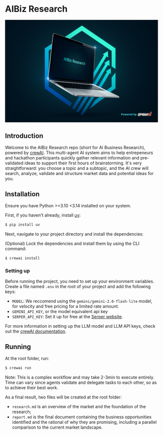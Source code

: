 # AIBiz Research

<div style="text-align: center;">
    <img src="aibiz.png" width="600" alt="Project's Logo">
</div>

## Introduction

Welcome to the AIBiz Research repo (short for AI Business Research), powered by [crewAI](https://crewai.com). This multi-agent AI system aims to help entrepeneurs and hackathon participants quickly gather relevant information and pre-validated ideas to support their first hours of brainstorming. It's very straightforward: you choose a topic and a subtopic, and the AI crew will search, analyze, validate and structure market data and potential ideas for you. 

## Installation

Ensure you have Python >=3.10 <3.14 installed on your system.

First, if you haven't already, install [uv](https://docs.astral.sh/uv/):

```bash
$ pip install uv
```

Next, navigate to your project directory and install the dependencies:

(Optional) Lock the dependencies and install them by using the CLI command:
```bash
$ crewai install
```
### Setting up 

Before running the project, you need to set up your environment variables. Create a file named `.env` in the root of your project and add the following keys:
- `MODEL`: We reccomend using the `gemini/gemini-2.0-flash-lite` model, for velocity and free pricing for a limited rate amount. 
- `GEMINI_API_KEY`, or the model equivalent api key
- `SERPER_API_KEY`: Set it up for free at the [Serper website](https://serper.dev/).

For more information in setting up the LLM model and LLM API keys, check out the [crewAI documentation](https://docs.crewai.com/en/concepts/llms).

## Running 

At the root folder, run:

```bash
$ crewai run
```

Note: This is a complex workflow and may take 2-3min to execute entirely. Time can vary since agents validate and delegate tasks to each other, so as to achieve their best work.

As a final result, two files will be created at the root folder:
- `research.md` is an overview of the market and the foundation of the research;
- `report.md` is the final document containing the business opportunities identified and the rational of why they are promising, including a parallel comparison to the current market landscape. 